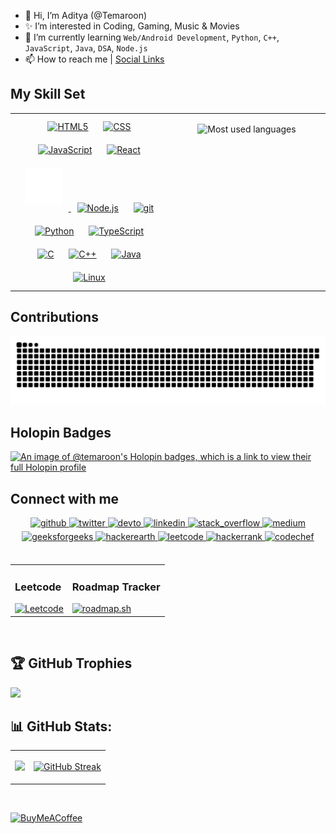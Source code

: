 - 👋 Hi, I’m Aditya (@Temaroon)
- ✨ I’m interested in Coding, Gaming, Music & Movies
- 🌱 I’m currently learning `Web/Android Development`, `Python`, `C++`, `JavaScript`, `Java`, `DSA`, `Node.js`
- 📫 How to reach me | [Social Links](#connect-with-me)

## My Skill Set

<table>
<tr>
<td valign="top" width="33%">
<div align="center">
<a href="https://en.wikipedia.org/wiki/HTML5" target="_blank"><img style="margin: 10px" src="https://profilinator.rishav.dev/skills-assets/html5-original-wordmark.svg" alt="HTML5" height="53" /></a>
<a href="https://www.w3schools.com/css/" target="_blank"><img style="margin: 10px" src="https://profilinator.rishav.dev/skills-assets/css3-original-wordmark.svg" alt="CSS" height="50" /></a>
<a href="https://www.javascript.com/" target="_blank"><img style="margin: 10px" src="https://profilinator.rishav.dev/skills-assets/javascript-original.svg" alt="JavaScript" height="50" /></a>
<a href="https://reactjs.org/" target="_blank"><img style="margin: 10px" src="https://profilinator.rishav.dev/skills-assets/react-original-wordmark.svg" alt="React" height="50" /></a>
<a href="https://nextjs.org/" target="_blank">
<img style="margin: 10px" src="./public/assets/icons/nextjs.svg" alt="Next Js" height="60" />
</a>
<a href="https://nodejs.org/" target="_blank"><img style="margin: 10px" src="https://profilinator.rishav.dev/skills-assets/nodejs-original-wordmark.svg" alt="Node.js" height="50" /></a>
<a href="https://github.com/" target="_blank"><img style="margin: 10px" src="https://profilinator.rishav.dev/skills-assets/git-scm-icon.svg" alt="git" height="53" /></a>
<a href="https://www.python.org/" target="_blank"><img style="margin: 10px" src="https://profilinator.rishav.dev/skills-assets/python-original.svg" alt="Python" height="50" /></a>
<a href="https://www.typescriptlang.org/" target="_blank"><img style="margin: 10px" src="https://profilinator.rishav.dev/skills-assets/typescript-original.svg" alt="TypeScript" height="50" /></a>
<a href="https://devdocs.io/c/" target="_blank"><img style="margin: 10px" src="https://profilinator.rishav.dev/skills-assets/c-original.svg" alt="C" height="50" /></a>
<a href="https://www.cplusplus.com/" target="_blank"><img style="margin: 10px" src="https://profilinator.rishav.dev/skills-assets/cplusplus-original.svg" alt="C++" height="50" /></a>
<a href="https://docs.oracle.com/en/java/" target="_blank"><img style="margin: 10px" src="https://www.vectorlogo.zone/logos/java/java-ar21.svg" alt="Java" height="50" /></a>
<a href="https://www.linux.org/" target="_blank"><img style="margin: 10px" src="https://profilinator.rishav.dev/skills-assets/linux-original.svg" alt="Linux" height="50" /></a>
<!-- <a href="https://www.gnu.org/software/bash/" target="_blank"><img style="margin: 10px" src="https://profilinator.rishav.dev/skills-assets/gnu_bash-icon.svg" alt="Node.js" height="50" /></a> -->
</div>
</td>

<td valign="top" width="33%">
<div align="center">
  
![Most used languages](https://github-readme-stats.vercel.app/api/top-langs/?username=aditya-2k23&theme=dark&hide_border=true&border_radius=5&include_all_commits=true&count_private=true&layout=compact)
</div>
</td>
</tr>
</table>

## Contributions

<picture>
  <source media="(prefers-color-scheme: dark)" srcset="https://raw.githubusercontent.com/aditya-2k23/aditya-2k23/output/github-snake-dark.svg" />
  <source media="(prefers-color-scheme: light)" srcset="https://raw.githubusercontent.com/aditya-2k23/aditya-2k23/output/github-snake.svg" />
  <img alt="github-snake" src="https://raw.githubusercontent.com/aditya-2k23/aditya-2k23/output/github-snake.svg" />
</picture>

## Holopin Badges

[![An image of @temaroon's Holopin badges, which is a link to view their full Holopin profile](https://holopin.me/temaroon)](https://holopin.io/@temaroon)

## Connect with me

<div align="center">
<a href="https://github.com/aditya-2k23" target="_blank">
<img src=https://img.shields.io/badge/github-%2324292e.svg?&style=for-the-badge&logo=github&logoColor=white alt=github style="margin-bottom: 5px;" />
</a>
<a href="https://twitter.com/Tema_roon" target="_blank">
<img src=https://img.shields.io/badge/twitter-%2300acee.svg?&style=for-the-badge&logo=twitter&logoColor=white alt=twitter style="margin-bottom: 5px;" />
</a>
<a href="https://dev.to/temaroon" target="_blank">
<img src=https://img.shields.io/badge/dev.to-%2308090A.svg?&style=for-the-badge&logo=dev.to&logoColor=white alt=devto style="margin-bottom: 5px;" />
</a>
<a href="https://linkedin.com/in/aditya-2k23" target="_blank">
<img src=https://img.shields.io/badge/linkedin-%231E77B5.svg?&style=for-the-badge&logo=linkedin&logoColor=white alt=linkedin style="margin-bottom: 5px;" />
</a>
<a href="https://stackoverflow.com/users//22153681/aditya" target="_blank">
<img src=https://img.shields.io/badge/Stack-Overflow-%23F47F24.svg?&style=for-the-badge&logo=stack-overflow&logoColor=white alt=stack_overflow style="margin-bottom: 5px;" />
</a>
<a href="https://medium.com/@aditya-2k23" target="_blank">
<img src=https://img.shields.io/badge/medium-%23000.svg?&style=for-the-badge&logo=medium&logoColor=white alt=medium style="margin-bottom: 5px;" />
</a>
<a href="https://auth.geeksforgeeks.org/user/aditya_2k23" target="_blank">
<img src=https://img.shields.io/badge/geeksforgeeks-%2345A949.svg?&style=for-the-badge&logo=geeksforgeeks&logoColor=white alt=geeksforgeeks style="margin-bottom: 5px;" />
</a>
<a href="https://www.hackerearth.com/@holaaditya123" target="_blank">
<img src=https://img.shields.io/badge/hackerearth-%23323754.svg?&style=for-the-badge&logo=hackerearth&logoColor=white alt=hackerearth style="margin-bottom: 5px;" />
</a>
<a href="https://www.leetcode.com/temaroon" target="_blank">
<img src=https://img.shields.io/badge/leetcode-%23171717.svg?&style=for-the-badge&logo=leetcode&logoColor=white alt=leetcode style="margin-bottom: 5px;" />
</a>
<a href="https://www.hackerrank.com/holaaditya123" target="_blank">
<img src=https://img.shields.io/badge/hackerrank-%23120d20.svg?&style=for-the-badge&logo=hackerrank&logoColor=white alt=hackerrank style="margin-bottom: 5px;" />
</a>
<a href="https://www.codechef.com/users/temaroon" target="_blank">
<img src=https://img.shields.io/badge/codechef-%2355442f.svg?&style=for-the-badge&logo=codechef&logoColor=white alt=codechef style="margin-bottom: 5px;" />
</a>
</div>

<br />

<table>
  <tr>
    <td valign="top">

### Leetcode  
<a href="https://leetcode.com/u/aditya-2k23">
  <img src="https://leetcard.jacoblin.cool/aditya-2k23?theme=dark&font=Plus%20Jakarta%20Sans&ext=heatmap" alt="Leetcode">
</a>

</td>
<td valign="top">

### Roadmap Tracker  
<a href="https://roadmap.sh">
  <img src="https://roadmap.sh/card/tall/683997de7cc0cdc98969e695?variant=dark&roadmaps=data-analyst%2Cfull-stack%2Cbackend%2Cgit-github" alt="roadmap.sh">
</a>

</td>
  </tr>
</table>

<br/>

## 🏆 GitHub Trophies

![](https://github-profile-trophy.vercel.app/?username=aditya-2k23&theme=radical&no-frame=true&no-bg=true&margin-w=4)

## 📊 GitHub Stats:

<table>
  <tr>
  <td>
    
![](https://github-readme-stats.vercel.app/api?username=aditya-2k23&theme=dark&hide_border=true&include_all_commits=true&count_private=true)<br/>    
  </td>  
  <td>
    
[![GitHub Streak](https://nirzak-streak-stats.vercel.app?user=aditya-2k23&theme=dark&hide_border=true&border_radius=5&date_format=j%20M%5B%20Y%5D&card_width=490)](https://git.io/streak-stats)
  </td>
  </tr>
</table>

<br/>

[![BuyMeACoffee](https://img.shields.io/badge/Buy%20Me%20a%20Coffee-ffdd00?style=for-the-badge&logo=buy-me-a-coffee&logoColor=black)](https://buymeacoffee.com/temaroon)
